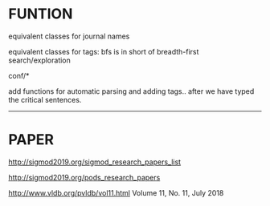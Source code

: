 # FUNTION

equivalent classes for journal names

equivalent classes for tags: bfs is in short of breadth-first search/exploration

conf/*

add functions for automatic parsing and adding tags.. after we have typed the critical sentences.

---

# PAPER

http://sigmod2019.org/sigmod_research_papers_list

http://sigmod2019.org/pods_research_papers

http://www.vldb.org/pvldb/vol11.html
Volume 11, No. 11, July 2018


